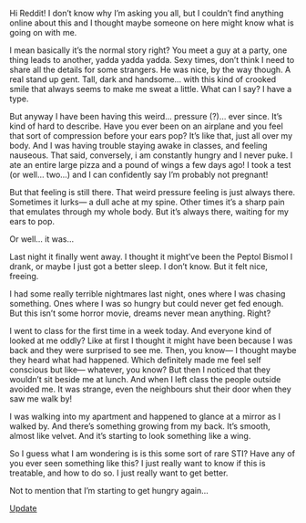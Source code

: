 Hi Reddit! I don’t know why I’m asking you all, but I couldn’t find anything online about this and I thought maybe someone on here might know what is going on with me.

I mean basically it’s the normal story right? You meet a guy at a party, one thing leads to another, yadda yadda yadda. Sexy times, don’t think I need to share all the details for some strangers. He was nice, by the way though. A real stand up gent. Tall, dark and handsome… with this kind of crooked smile that always seems to make me sweat a little. What can I say? I have a type.

But anyway I have been having this weird… pressure (?)… ever since. It’s kind of hard to describe. Have you ever been on an airplane and you feel that sort of compression before your ears pop? It’s like that, just all over my body. And I was having trouble staying awake in classes, and feeling nauseous. That said, conversely, i am constantly hungry and I never puke. I ate an entire large pizza and a pound of wings a few days ago! I took a test (or well… two…) and I can confidently say I’m probably not pregnant!

But that feeling is still there. That weird pressure feeling is just always there. Sometimes it lurks— a dull ache at my spine. Other times it’s a sharp pain that emulates through my whole body. But it’s always there, waiting for my ears to pop.

Or well… it was…

Last night it finally went away. I thought it might’ve been the Peptol Bismol I drank, or maybe I just got a better sleep. I don’t know. But it felt nice, freeing. 

I had some really terrible nightmares last night, ones where I was chasing something. Ones where I was so hungry but could never get fed enough. But this isn’t some horror movie, dreams never mean anything. Right?

I went to class for the first time in a week today. And everyone kind of looked at me oddly? Like at first I thought it might have been because I was back and they were surprised to see me. Then, you know— I thought maybe they heard what had happened. Which definitely made me feel self conscious but like— whatever, you know? But then I noticed that they wouldn’t sit beside me at lunch. And when I left class the people outside avoided me. It was strange, even the neighbours shut their door when they saw me walk by!

I was walking into my apartment and happened to glance at a mirror as I walked by. And there’s something growing from my back. It’s smooth, almost like velvet. And it’s starting to look something like a wing.

So I guess what I am wondering is is this some sort of rare STI? Have any of you ever seen something like this? I just really want to know if this is treatable, and how to do so. I just really want to get better.

Not to mention that I’m starting to get hungry again…

[Update](https://www.reddit.com/r/nosleep/comments/v8v2pq/update_i_dont_think_it_was_an_sti/?)